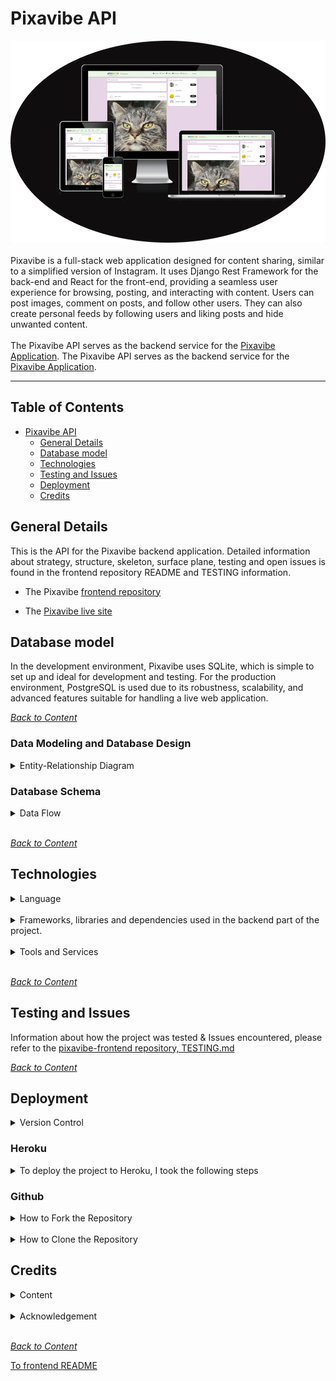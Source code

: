 # Pixavibe API
![amiresponsive](/documentation/readme-image/amiresponsive.webp)
<br>
<br>
Pixavibe is a full-stack web application designed for content sharing, similar to a simplified version of Instagram. It uses Django Rest Framework for the back-end and React for the front-end, providing a seamless user experience for browsing, posting, and interacting with content. Users can post images, comment on posts, and follow other users. They can also create personal feeds by following users and liking posts and hide unwanted content. 
<br>
<br>
The Pixavibe API serves as the backend service for the [Pixavibe Application](https://github.com/JaqiKal/pixavibe).
The Pixavibe API serves as the backend service for the [Pixavibe Application](https://github.com/JaqiKal/pixavibe).

<hr>

## Table of Contents
- [Pixavibe API](#pixavibe-api)
  - [General Details](#general-details)
  - [Database model](#database-model)
  - [Technologies](#technologies)
  - [Testing and Issues](#testing-and-issues)
  - [Deployment](#deployment)
  - [Credits](#Credits)

## General Details

This is the API for the Pixavibe backend application. Detailed information about strategy, structure, skeleton, surface plane, testing and open issues is found in the frontend repository README and TESTING information.

- The Pixavibe [frontend repository](https://github.com/JaqiKal/pixavibe)

- The [Pixavibe live site](https://pixavibe-frontend-e53fa907f215.herokuapp.com/)

## Database model

In the development environment, Pixavibe uses SQLite, which is simple to set up and ideal for development and testing. For the production environment, PostgreSQL is used due to its robustness, scalability, and advanced features suitable for handling a live web application.

*<span style="color: blue;">[Back to Content](#table-of-contents)</span>*

### Data Modeling and Database Design

<details>
<summary>Entity-Relationship Diagram</summary>
<br>

The Entity-Relationship Diagram (ERD) provides a visual representation of the database's structure. It helps in planning and illustrating the SQL tables and the relationships between them. The ERD is an essential part of the database design that shows the entities, their attributes, and the types of relationships among the entities.

REWORK!!   
- Remove boolean is_active  from 
- Rename Tag to HAshtag
- Add category

REWORK!!   
- Remove boolean is_active  from 
- Rename Tag to HAshtag
- Add category

![erd](/documentation/readme-image/erd.webp)

**Relationships**

- User
  - One-to-One: User.id → Profile.owner
  - One-to-Many: User.id → Post.owner
  - One-to-Many: User.id → Comment.owner
  - Many-to-Many (through Follower): User.id → Follower.owner
  - Many-to-Many (through Follower): User.id → Follower.followed
  - Many-to-Many (through Like): User.id → Like.owner
  - One-to-Many: User.id → Contact.owner
  - One-to-Many: User.id → BlockUser.owner
  - One-to-Many: User.id → BlockUser.target

- Profile
  - One-to-One: Profile.owner → User.id

- Post
  - Many-to-One: Post.owner → User.id
  - One-to-Many: Post.id → Comment.post
  - Many-to-Many (through Like): Post.id → Like.post
  - Many-to-Many: Post.id → Tag.posts

- Comment
  - Many-to-One: Comment.owner → User.id
  - Many-to-One: Comment.post → Post.id

- Like
  - Many-to-One: Like.owner → User.id
  - Many-to-One: Like.post → Post.id

- Follower
  - Many-to-One: Follower.owner → User.id
  - Many-to-One: Follower.followed → User.id

- Tag
   - Many-to-Many: Tag.id → Post.tags

- Contact
   - Many-to-One: Contact.owner → User.id

- BlockUser
  - Many-to-One: BlockUser.owner → User.id
  - Many-to-One: BlockUser.target → User.id
</details>

### Database Schema

<details>

<summary>Data Flow</summary>
<br>

To follow best practice, a flowchart was created for the app's logic, and mapped out before coding began using a free version of Draw.io. Please note, that the flowchart provided is designed to offer a simplified visual overview of the application's core workflow. While it captures the essential operations and user interactions, some implementation details and error-handling mechanisms are abstracted for clarity. The actual application logic may involve additional steps and checks not depicted in the flowchart.

![Data Flow](/documentation/readme-image/flowchart.webp)

</details>
<br>

*<span style="color: blue;">[Back to Content](#table-of-contents)</span>*

## Technologies

<details>
<summary>Language</summary>
<br>

- [Python](https://www.python.org/) serves as the back-end programming language.

</details>
<br>

<details>
<summary>Frameworks, libraries and dependencies used in the backend part of the project.</summary>
<br>

- [asgiref==3.8.1](https://pypi.org/project/asgiref/) ASGI is a standard for Python asynchronous web apps and servers to communicate with each other, and positioned as an asynchronous successor to WSGI.
- [certifi==2024.2.2](https://pypi.org/project/certifi/) Certifi provides Mozilla’s carefully curated collection of Root Certificates for validating the trustworthiness of SSL certificates while verifying the identity of TLS hosts.
- [cffi==1.16.0](https://pypi.org/project/cffi/) Foreign Function Interface for Python calling C code.
- [charset-normalizer==3.3.2](https://pypi.org/project/charset-normalizer/) A library that helps you read text from an unknown charset encoding.
- [cloudinary==1.40.0](https://pypi.org/project/cloudinary/) allows you to quickly and easily integrate your application with Cloudinary.
- [cryptography==42.0.7](https://pypi.org/project/cryptography/) is a package which provides cryptographic recipes and primitives to Python developers.
- [defusedxml==0.7.1](https://pypi.org/search/?q=defusedxml) XML bomb protection for Python stdlib modules.
- [dj-database-url==0.5.0](https://pypi.org/project/dj-database-url/0.5.0/) This simple Django utility allows you to utilize the 12factor inspired DATABASE_URL environment variable to configure your Django application.
- [dj-rest-auth==2.1.9](https://dj-rest-auth.readthedocs.io/en/2.1.9/) a set of REST API endpoints to handle User Registration and Authentication tasks.
- [Django==3.2.25](https://docs.djangoproject.com/en/5.0/releases/3.2.25/) Django is a high-level Python web framework that encourages rapid development and clean, pragmatic design.
- [django-allauth==0.54.0](https://docs.allauth.org/en/latest/) Integrated set of Django applications addressing authentication, registration, account management as well as 3rd party (social) account authentication.
- [django-cloudinary-storage==0.3.0](https://pypi.org/project/django-cloudinary-storage/0.3.0/) Django Cloudinary Storage is a Django package that facilitates integration with Cloudinary by implementing Django Storage API.
- [django-cors-headers==4.3.1](https://pypi.org/project/django-cors-headers/) is a Django application for handling the server headers required for Cross-Origin Resource Sharing (CORS).
- [django-filter==2.4.0](https://pypi.org/project/django-filter/2.4.0/) django-filter is a reusable Django application for allowing users to filter querysets dynamically.
- [djangorestframework==3.14.0](https://pypi.org/project/djangorestframework/3.14.0/) is a powerful and flexible toolkit for building Web APIs.
- [djangorestframework-simplejwt==4.7.2](https://pypi.org/project/djangorestframework-simplejwt/4.7.2/) A minimal JSON Web Token authentication plugin for Django REST Framework.
- [gunicorn==22.0.0](https://pypi.org/project/gunicorn/22.0.0/) is a Python WSGI HTTP Server for UNIX.
- [idna==3.7](https://pypi.org/project/idna/3.7/) is support for the Internationalized Domain Names in Applications (IDNA) protocol.
- [oauthlib==3.2.2](https://pypi.org/project/oauthlib/3.2.2/) is a generic, spec-compliant, thorough implementation of the OAuth request-signing logic.
- [packaging==24.0](https://pypi.org/project/packaging/24.0/) Core utilities for Python packages.
- [Pillow==8.2.0](https://pypi.org/project/pillow/8.2.0/) The Python Imaging Library enhances your Python interpreter with extensive file format support, efficient data representation, and powerful image processing capabilities.
- [psycopg2==2.9.9](https://pypi.org/project/psycopg2/) PostgreSQL database adapter for the Python programming language. The stand-alone binary package was chosen due to the normal psycopg2 throwing errors.
- [pycparser==2.22](https://pypi.org/project/pycparser/) is a complete parser of the C language.
- [PyJWT==2.8.0](https://pypi.org/project/PyJWT/) JSON Web Token implementation in Python.
- [python3-openid==3.2.0](https://pypi.org/project/python3-openid/) OpenID support for modern servers and consumers.
- [pytz==2024.1](https://pypi.org/project/pytz/2024.1/) allows accurate and cross platform timezone calculations.
- [requests==2.32.2](https://pypi.org/project/requests/2.32.2/) is a simple, yet elegant, HTTP library that allows you to send HTTP/1.1 requests extremely easily.
- [requests-oauthlib==2.0.0](https://pypi.org/project/requests-oauthlib/2.0.0/) provides first-class OAuth library support for Requests.
- [six==1.16.0](https://pypi.org/project/six/1.16.0/) provides utility functions for smoothing over the differences between the Python 2 & 3 versions with the goal of writing Python code that is compatible on both Python versions.
- [sqlparse==0.5.0](https://pypi.org/project/sqlparse/0.5.0/) sqlparse is a non-validating SQL parser for Python. It provides support for parsing, splitting and formatting SQL statements.
- [urllib3==2.2.1](https://pypi.org/project/urllib3/2.2.1/) is a HTTP library with thread-safe connection pooling, file post, and more.
</details>
<br>

<details>
<summary>Tools and Services</summary>
<br>

- [Code Institute Python Linter](https://pep8ci.herokuapp.com/) a tool to check Python code against some of the style conventions in PEP8.
- [Code Institute Template](https://github.com/Code-Institute-Org/ci-full-template) provided me with a familiar base from which to build my project.
- [Conventional Commits 1.0.0.](https://www.conventionalcommits.org/en/v1.0.0/) is a lightweight convention on top of commit messages.
- [Diffchecker](https://www.diffchecker.com/text-compare/) is used to check code snippets.
- [Draw.io](https://www.drawio.com/) is useful for planning the application's architecture and flowcharts, especially helpful in the design phase to visualize the application flow.
- [Git](https://git-scm.com/) is used for version control.
- [Gitpod](https://gitpod.io/) streamlines your development process by providing a pre-configured, cloud-based development environment that's instantly ready for coding.
- [Github](https://github.com/) is essential for version control, allowing you to track changes, collaborate with others (if applicable), and secure online code storage.
- [Google Dev Tools](https://developers.google.com/web/tools) is used during testing, debugging and styling.
- [Heroku](https://www.heroku.com/) is a platform for deploying and hosting web applications.
- [Lucidchart](https://www.lucidchart.com/) is used for ERD (entity relationship diagram)
- [PEP8](https://peps.python.org/pep-0008/) a style guide for Python code.
- [PostgreSQL](https://dbs.ci-dbs.net/) provided by the Code Institute, is employed as the database system for its robustness and compatibility with Django.

</details>
<br>

*<span style="color: blue;">[Back to Content](#table-of-contents)</span>*

## Testing and Issues

Information about how the project was tested & Issues encountered, please refer to the [pixavibe-frontend repository, TESTING.md](https://github.com/JaqiKal/pixavibe/blob/main/TESTING.md)

*<span style="color: blue;">[Back to Content](#table-of-contents)</span>*

## Deployment

<details>
<summary>Version Control</summary>
<br>
The site was created using the Gitpod editor and pushed to github to the remote repository ‘pixavibe-frontend’.
The following git commands were used throughout development to push code to the remote repo:

- `git add <file>` - This command was used to add the file(s) to the staging area before they are committed.
- `git commit -m “commit message”` - This command was used to commit changes to the local repository queue ready for the final step.
- `git push` - This command was used to push all committed code to the remote repository on github.
</details>

### Heroku

 <details>
 <summary>To deploy the project to Heroku, I took the following steps</summary>
 <br>

Create a new workspace in your preferred IDE, in our case it was [Gitpod](https://www.gitpod.io/docs/introduction/getting-started), and set up the new drf-api project. Use [Django REST framwork](https://www.django-rest-framework.org/) guide. 

**Project Settings**

- Include https://<your_app_name>.herokuapp.com in the ALLOWED_HOSTS and CSRF_TRUSTED_ORIGINS lists inside the settings.py file.
- Make sure that the environment variables (DATABASE_URL, SECRET_KEY, and CLOUDINARY_URL) are correctly set to os.environ.get("<variable_name>")
- If making changes to static files or apps, make sure to run collectstatic or migrate as needed.
- Commit and push to the repository.

**Requirements**

- Create a plain file called Procfile without any file suffix, at the root level of the project.
  - Add to the Procfile and save.
    - `release: python manage.py makemigrations && python manage.py migrate`
    - `web: gunicorn drf_api.wsgi`
- In your IDE terminal, type pip3 freeze local > requirements.txt to create the requirements.
- (Optional) Create a runtime.txt and type python-3.11.9 (or whichever version you use)
- Commit and push these files to the project repository.

 **Deployment to Heroku**

- In your heroku account, select New and then Create New App.
- Give it a unique name related to your project, choose the correct region for where you are located.
- Create app
- Goto 'Settings' tab and the Config Vars. For Heroku to be able to process and render the project, you must define some environment variables:
  - Add DATABASE_URL variable and assign it a link to your database
  - Add SECRET_KEY variable and assign it a secret key of your choice
  - Add CLOUDINARY_URL variable and assign it a link to your Cloudinary
  - Add ALLOWED_HOST variable and assign it the url of the deployed heroku link
  - Add CLIENT_ORIGIN variable and assign it the url of your deployed frontend app
  - Add CLIENT_ORIGIN_DEV variable and assign it the url of your local development client

- Continue to the 'Deploy' tab. 
  - Select GitHub as the 'deployment method'.
  - Confirm connection to git hub by searching for the correct repository and then connecting to it.
  - To manually deploy project click 'Deploy Branch'. 
      - Don't forget to ensure Debug is false for final deployment
  - Once built a message will appear saying: Your app was successfully deployed. 
  - Click the view button to view the deployed page making a note of it's url.
</details>

### Github

<details>
<summary>How to Fork the Repository</summary>
<br>

- Log in (or sign up) to GitHub.
- Go to the repository for this project, JaqiKal/pixavibe-api.
- Click the Fork button in the top right corner.
- This will create a duplicate of the full project in your GitHub Repository.
</details>
<br>

<details>
<summary>How to Clone the Repository</summary>
<br>

- Log in (or sign up) to GitHub.
- Go to the repository for this project, JaqiKal/pixavibe-api.
- Click on the code button, select whether you would like to clone with HTTPS, SSH or GitHub CLI and copy the link shown.
- Open the terminal in your code editor and change the current working directory to the location you want to use for the cloned directory.
- Type 'git clone' into the terminal and then paste the link you copied in step 3. Press enter.
</details>


## Credits

<details>
<summary>Content</summary>
<br>

Throughout the development of Pixavibe, a variety of resources have been utilized to ensure the platform is robust, user-friendly, and engaging. Below is a list of key documentation, blogs, tutorials, and guides that have been instrumental in crafting the backend functionality:

- **Bootstrap**: Extensively used for styling and responsive design, making the site accessible on a variety of devices - [Bootstrap documentation](https://getbootstrap.com/).
- **Django**: As the backbone of our platform, Django's comprehensive documentation has been crucial for backend development - [Django documentation](https://docs.djangoproject.com/en/5.0/).

- **Sources of inspiration and guidance in general**:
  - This resources is only available to enrolled students at The Code Institute:
    - The Code Institute Diploma in Full Stack Software Development (Advanced Front-End) Walk-through project Django REST framework (backend)
  - **Testing inspiration**: is listed in [Pixavibe-Frontend README](https://github.com/JaqiKal/pixavibe-frontend/blob/main/README.md#content)
</details>
<br>


<details>
<summary>Acknowledgement</summary>
<br>

Please see the [frontend README](https://github.com/JaqiKal/pixavibe-frontend/blob/main/README.md).
</details>
<br>

*<span style="color: blue;">[Back to Content](#table-of-contents)</span>*    

[To frontend README]()